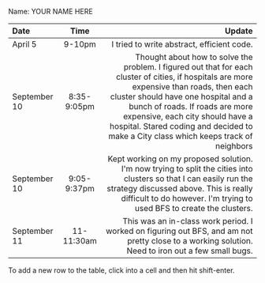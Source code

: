 Name: YOUR NAME HERE

| Date         |    Time     |                                                                                                                                                                                                                                                                                                                                           Update |
|:-------------|:-----------:|-------------------------------------------------------------------------------------------------------------------------------------------------------------------------------------------------------------------------------------------------------------------------------------------------------------------------------------------------:|
| April 5      |   9-10pm    |                                                                                                                                                                                                                                                                                                       I tried to write abstract, efficient code. |
| September 10 | 8:35-9:05pm | Thought about how to solve the problem. I figured out that for each cluster of cities, if hospitals are more expensive than roads, then each cluster should have one hospital and a bunch of roads. If roads are more expensive, each city should have a hospital. Stared coding and decided to make a City class which keeps track of neighbors |
| September 10 | 9:05-9:37pm |                                                                                                             Kept working on my proposed solution. I'm now trying to split the cities into clusters so that I can easily run the strategy discussed above. This is really difficult to do however. I'm trying to used BFS to create the clusters. |
| September 11 | 11-11:30am  |                                                                                                                                                                                                This was an in-class work period. I worked on figuring out BFS, and am not pretty close to a working solution. Need to iron out a few small bugs. |


To add a new row to the table, click into a cell and then hit shift-enter.